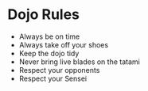 Dojo Rules
==========
* Always be on time
* Always take off your shoes
* Keep the dojo tidy
* Never bring live blades on the tatami
* Respect your opponents
* Respect your Sensei